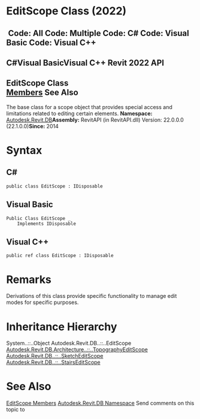 # EditScope Class (2022)

﻿
 Code: All Code: Multiple Code: C# Code: Visual Basic Code: Visual C++   
---  
C#Visual BasicVisual C++
Revit 2022 API  
---  
EditScope Class  
[Members](d846a39f-09b1-b647-5ef8-9cf8d0a87007.md "EditScope Members") See Also  
---  
The base class for a scope object that provides special access and limitations related to editing certain elements. 
**Namespace:** [Autodesk.Revit.DB](87546ba7-461b-c646-cbb1-2cb8f5bff8b2.md "Autodesk.Revit.DB Namespace")**Assembly:** RevitAPI (in RevitAPI.dll) Version: 22.0.0.0 (22.1.0.0)**Since:** 2014 
# Syntax
C#  
---  
```text
public class EditScope : IDisposable
```
  
Visual Basic  
---  
```text
Public Class EditScope _
	Implements IDisposable
```
  
Visual C++  
---  
```text
public ref class EditScope : IDisposable
```
  
# Remarks
Derivations of this class provide specific functionality to manage edit modes for specific purposes. 
# Inheritance Hierarchy
System..::..Object Autodesk.Revit.DB..::..EditScope [Autodesk.Revit.DB.Architecture..::..TopographyEditScope](2587c2f5-50b9-0eb0-85b2-2918dc5a34a0.md "TopographyEditScope Class") [Autodesk.Revit.DB..::..SketchEditScope](8538b361-08df-9fd2-93bb-1790a09130f7.md "SketchEditScope Class") [Autodesk.Revit.DB..::..StairsEditScope](47e4576e-4b01-ed1f-6dc1-885b6780aa07.md "StairsEditScope Class")
# See Also
[EditScope Members](d846a39f-09b1-b647-5ef8-9cf8d0a87007.md "EditScope Members")
[Autodesk.Revit.DB Namespace](87546ba7-461b-c646-cbb1-2cb8f5bff8b2.md "Autodesk.Revit.DB Namespace")
Send comments on this topic to 